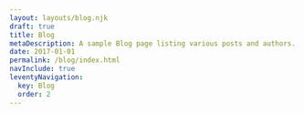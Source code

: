 ```yaml
---
layout: layouts/blog.njk
draft: true
title: Blog
metaDescription: A sample Blog page listing various posts and authors.
date: 2017-01-01
permalink: /blog/index.html
navInclude: true
leventyNavigation:
  key: Blog
  order: 2
---
```

